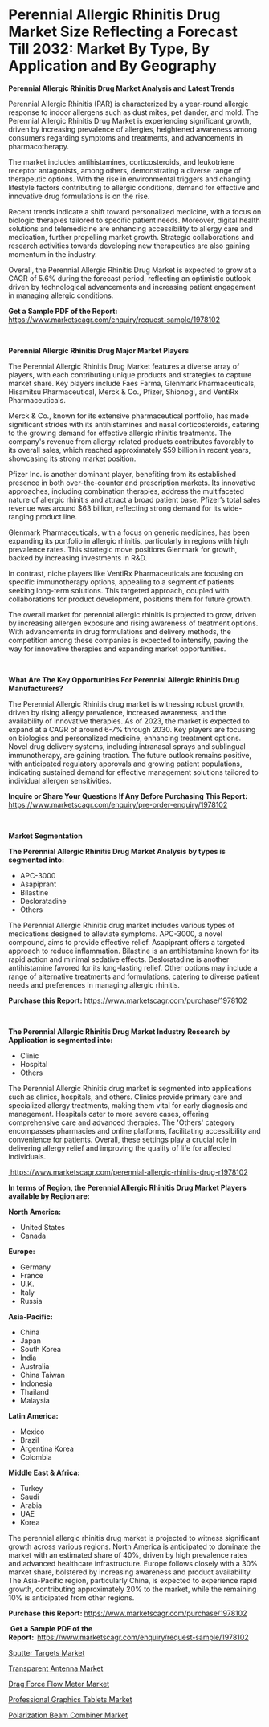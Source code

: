 <p><h1>Perennial Allergic Rhinitis Drug Market Size Reflecting a Forecast Till 2032: Market By Type, By Application and By Geography</h1></p><p><strong>Perennial Allergic Rhinitis Drug Market Analysis and Latest Trends</strong></p>
<p><p>Perennial Allergic Rhinitis (PAR) is characterized by a year-round allergic response to indoor allergens such as dust mites, pet dander, and mold. The Perennial Allergic Rhinitis Drug Market is experiencing significant growth, driven by increasing prevalence of allergies, heightened awareness among consumers regarding symptoms and treatments, and advancements in pharmacotherapy.</p><p>The market includes antihistamines, corticosteroids, and leukotriene receptor antagonists, among others, demonstrating a diverse range of therapeutic options. With the rise in environmental triggers and changing lifestyle factors contributing to allergic conditions, demand for effective and innovative drug formulations is on the rise.</p><p>Recent trends indicate a shift toward personalized medicine, with a focus on biologic therapies tailored to specific patient needs. Moreover, digital health solutions and telemedicine are enhancing accessibility to allergy care and medication, further propelling market growth. Strategic collaborations and research activities towards developing new therapeutics are also gaining momentum in the industry.</p><p>Overall, the Perennial Allergic Rhinitis Drug Market is expected to grow at a CAGR of 5.6% during the forecast period, reflecting an optimistic outlook driven by technological advancements and increasing patient engagement in managing allergic conditions.</p></p>
<p><strong>Get a Sample PDF of the Report:&nbsp;</strong> <a href="https://www.marketscagr.com/enquiry/request-sample/1978102?utm_campaign=2796&utm_medium=2&utm_source=Github&utm_content=ia&utm_term=09032025&utm_id=perennial-allergic-rhinitis-drug">https://www.marketscagr.com/enquiry/request-sample/1978102</a></p>
<p>&nbsp;</p>
<p><strong>Perennial Allergic Rhinitis Drug Major Market Players</strong></p>
<p><p>The Perennial Allergic Rhinitis Drug Market features a diverse array of players, with each contributing unique products and strategies to capture market share. Key players include Faes Farma, Glenmark Pharmaceuticals, Hisamitsu Pharmaceutical, Merck & Co., Pfizer, Shionogi, and VentiRx Pharmaceuticals.</p><p>Merck & Co., known for its extensive pharmaceutical portfolio, has made significant strides with its antihistamines and nasal corticosteroids, catering to the growing demand for effective allergic rhinitis treatments. The company's revenue from allergy-related products contributes favorably to its overall sales, which reached approximately $59 billion in recent years, showcasing its strong market position.</p><p>Pfizer Inc. is another dominant player, benefiting from its established presence in both over-the-counter and prescription markets. Its innovative approaches, including combination therapies, address the multifaceted nature of allergic rhinitis and attract a broad patient base. Pfizer’s total sales revenue was around $63 billion, reflecting strong demand for its wide-ranging product line.</p><p>Glenmark Pharmaceuticals, with a focus on generic medicines, has been expanding its portfolio in allergic rhinitis, particularly in regions with high prevalence rates. This strategic move positions Glenmark for growth, backed by increasing investments in R&D.</p><p>In contrast, niche players like VentiRx Pharmaceuticals are focusing on specific immunotherapy options, appealing to a segment of patients seeking long-term solutions. This targeted approach, coupled with collaborations for product development, positions them for future growth.</p><p>The overall market for perennial allergic rhinitis is projected to grow, driven by increasing allergen exposure and rising awareness of treatment options. With advancements in drug formulations and delivery methods, the competition among these companies is expected to intensify, paving the way for innovative therapies and expanding market opportunities.</p></p>
<p>&nbsp;</p>
<p><strong>What Are The Key Opportunities For Perennial Allergic Rhinitis Drug Manufacturers?</strong></p>
<p><p>The Perennial Allergic Rhinitis drug market is witnessing robust growth, driven by rising allergy prevalence, increased awareness, and the availability of innovative therapies. As of 2023, the market is expected to expand at a CAGR of around 6-7% through 2030. Key players are focusing on biologics and personalized medicine, enhancing treatment options. Novel drug delivery systems, including intranasal sprays and sublingual immunotherapy, are gaining traction. The future outlook remains positive, with anticipated regulatory approvals and growing patient populations, indicating sustained demand for effective management solutions tailored to individual allergen sensitivities.</p></p>
<p><strong>Inquire or Share Your Questions If Any Before Purchasing This Report:</strong> <a href="https://www.marketscagr.com/enquiry/pre-order-enquiry/1978102?utm_campaign=2796&utm_medium=2&utm_source=Github&utm_content=ia&utm_term=09032025&utm_id=perennial-allergic-rhinitis-drug">https://www.marketscagr.com/enquiry/pre-order-enquiry/1978102</a></p>
<p>&nbsp;</p>
<p><strong>Market Segmentation</strong></p>
<p><strong>The Perennial Allergic Rhinitis Drug Market Analysis by types is segmented into:</strong></p>
<p><ul><li>APC-3000</li><li>Asapiprant</li><li>Bilastine</li><li>Desloratadine</li><li>Others</li></ul></p>
<p><p>The Perennial Allergic Rhinitis drug market includes various types of medications designed to alleviate symptoms. APC-3000, a novel compound, aims to provide effective relief. Asapiprant offers a targeted approach to reduce inflammation. Bilastine is an antihistamine known for its rapid action and minimal sedative effects. Desloratadine is another antihistamine favored for its long-lasting relief. Other options may include a range of alternative treatments and formulations, catering to diverse patient needs and preferences in managing allergic rhinitis.</p></p>
<p><strong>Purchase this Report:&nbsp;</strong><a href="https://www.marketscagr.com/purchase/1978102?utm_campaign=2796&utm_medium=2&utm_source=Github&utm_content=ia&utm_term=09032025&utm_id=perennial-allergic-rhinitis-drug">https://www.marketscagr.com/purchase/1978102</a></p>
<p>&nbsp;</p>
<p><strong>The Perennial Allergic Rhinitis Drug Market Industry Research by Application is segmented into:</strong></p>
<p><ul><li>Clinic</li><li>Hospital</li><li>Others</li></ul></p>
<p><p>The Perennial Allergic Rhinitis drug market is segmented into applications such as clinics, hospitals, and others. Clinics provide primary care and specialized allergy treatments, making them vital for early diagnosis and management. Hospitals cater to more severe cases, offering comprehensive care and advanced therapies. The 'Others' category encompasses pharmacies and online platforms, facilitating accessibility and convenience for patients. Overall, these settings play a crucial role in delivering allergy relief and improving the quality of life for affected individuals.</p></p>
<p><a href="https://www.marketscagr.com/perennial-allergic-rhinitis-drug-r1978102?utm_campaign=2796&utm_medium=2&utm_source=Github&utm_content=ia&utm_term=09032025&utm_id=perennial-allergic-rhinitis-drug">&nbsp;https://www.marketscagr.com/perennial-allergic-rhinitis-drug-r1978102</a></p>
<p><strong>In terms of Region, the Perennial Allergic Rhinitis Drug Market Players available by Region are:</strong></p>
<p>
    <p> <strong> North America: </strong>
        <ul>
            <li>United States</li>
            <li>Canada</li>
        </ul>
        </p> 
    <p> <strong> Europe: </strong>
        <ul>
            <li>Germany</li>
            <li>France</li>
            <li>U.K.</li>
            <li>Italy</li>
            <li>Russia</li>
        </ul>
        </p> 
    <p> <strong> Asia-Pacific: </strong>
        <ul>
            <li>China</li>
            <li>Japan</li>
            <li>South Korea</li>
            <li>India</li>
            <li>Australia</li>
            <li>China Taiwan</li>
            <li>Indonesia</li>
            <li>Thailand</li>
            <li>Malaysia</li>
        </ul>
        </p> 
    <p> <strong> Latin America: </strong>
        <ul>
            <li>Mexico</li>
            <li>Brazil</li>
            <li>Argentina Korea</li>
            <li>Colombia</li>
        </ul>
        </p> 
    <p> <strong> Middle East & Africa: </strong>
        <ul>
            <li>Turkey</li>
            <li>Saudi</li>
            <li>Arabia</li>
            <li>UAE</li>
            <li>Korea</li>
        </ul>
    </p>
    </p>
<p><p>The perennial allergic rhinitis drug market is projected to witness significant growth across various regions. North America is anticipated to dominate the market with an estimated share of 40%, driven by high prevalence rates and advanced healthcare infrastructure. Europe follows closely with a 30% market share, bolstered by increasing awareness and product availability. The Asia-Pacific region, particularly China, is expected to experience rapid growth, contributing approximately 20% to the market, while the remaining 10% is anticipated from other regions.</p></p>
<p><strong>Purchase this Report: </strong><a href="https://www.marketscagr.com/purchase/1978102?utm_campaign=2796&utm_medium=2&utm_source=Github&utm_content=ia&utm_term=09032025&utm_id=perennial-allergic-rhinitis-drug">https://www.marketscagr.com/purchase/1978102</a></p>
<p>&nbsp;<strong>Get a Sample PDF of the Report:&nbsp;&nbsp;</strong><a href="https://www.marketscagr.com/enquiry/request-sample/1978102?utm_campaign=2796&utm_medium=2&utm_source=Github&utm_content=ia&utm_term=09032025&utm_id=perennial-allergic-rhinitis-drug">https://www.marketscagr.com/enquiry/request-sample/1978102</a></p>
<p><strong></strong></p>
<p><p><a href="https://www.linkedin.com/pulse/positive-growth-outlook-global-sputter-targets-market-wahsf?utm_campaign=2796&utm_medium=2&utm_source=Github&utm_content=ia&utm_term=09032025&utm_id=perennial-allergic-rhinitis-drug">Sputter Targets Market</a></p><p><a href="https://www.linkedin.com/pulse/transparent-antenna-market-overview-size-value-share-analysis-d0vzf?utm_campaign=2796&utm_medium=2&utm_source=Github&utm_content=ia&utm_term=09032025&utm_id=perennial-allergic-rhinitis-drug">Transparent Antenna Market</a></p><p><a href="https://www.linkedin.com/pulse/exploring-drag-force-flow-meter-market-strategic-insights-growth-ab4qe?utm_campaign=2796&utm_medium=2&utm_source=Github&utm_content=ia&utm_term=09032025&utm_id=perennial-allergic-rhinitis-drug">Drag Force Flow Meter Market</a></p><p><a href="https://www.linkedin.com/pulse/professional-graphics-tablets-market-study-report-includinginformation-ntdcf?utm_campaign=2796&utm_medium=2&utm_source=Github&utm_content=ia&utm_term=09032025&utm_id=perennial-allergic-rhinitis-drug">Professional Graphics Tablets Market</a></p><p><a href="https://www.linkedin.com/pulse/market-insights-polarization-beam-combinermarket-trends-edwsc?utm_campaign=2796&utm_medium=2&utm_source=Github&utm_content=ia&utm_term=09032025&utm_id=perennial-allergic-rhinitis-drug">Polarization Beam Combiner Market</a></p></p>